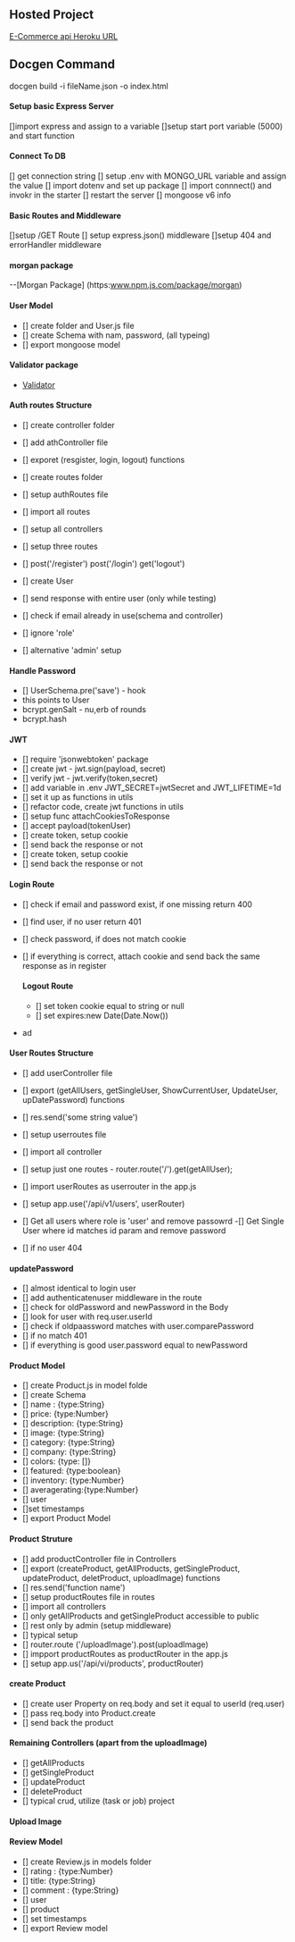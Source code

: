 ## Hosted Project 

[E-Commerce api Heroku URL]()

## Docgen Command

docgen build -i fileName.json -o index.html

#### Setup basic Express Server

[]import express and  assign to a variable
[]setup start port variable (5000) and  start function 

#### Connect To DB

[] get connection string 
[]  setup .env with MONGO_URL variable and assign the value 
[] import dotenv and  set up package
[]  import connnect() and  invokr in the starter 
[]  restart the server
[]  mongoose v6 info


#### Basic Routes and  Middleware
[]setup  /GET Route 
[] setup express.json() middleware 
[]setup 404 and errorHandler middleware


#### morgan package
--[Morgan Package] (https:www.npm.js.com/package/morgan)

#### User Model 

- [] create  folder and User.js file
- [] create Schema with nam, password, (all typeing)
- [] export mongoose model

#### Validator package 
- [Validator](https//www.npm.js.com/package/validator)

#### Auth routes Structure 
- [] create controller folder 
- [] add athController file
- [] exporet (resgister, login, logout) functions
- [] create routes folder 
- [] setup authRoutes file 
- []  import all routes 
- []  setup all controllers
- []  setup three routes 
- []  post('/register') post('/login') get('logout')





- [] create User 
- []  send response with entire user (only while testing)
- [] check if email already in use(schema and controller)
- []  ignore 'role'
- [] alternative 'admin' setup

#### Handle Password
   
- [] UserSchema.pre('save') - hook
- this  points  to User
-  bcrypt.genSalt - nu,erb of  rounds
-  bcrypt.hash



#### JWT 
- [] require 'jsonwebtoken' package 
- [] create jwt - jwt.sign(payload, secret)
- []  verify jwt - jwt.verify(token,secret)
- [] add variable in  .env JWT_SECRET=jwtSecret and JWT_LIFETIME=1d
- [] set it up as  functions in utils
- [] refactor code, create jwt functions  in utils
- [] setup func attachCookiesToResponse
- [] accept payload(tokenUser)
- [] create token, setup cookie
- [] send back the response or  not
- [] create token, setup cookie
- [] send  back the response or  not   


#### Login Route
- [] check if email and password exist, if  one missing return 400

- [] find user,  if  no user return 401
- [] check password,  if does not match cookie
- [] if everything is correct,  attach cookie 
  and  send  back the same response as in  register

  #### Logout Route  
  - [] set token cookie equal to string or null 
  - [] set expires:new Date(Date.Now())

 - ad


#### User Routes Structure

-  [] add userController file 
-  [] export (getAllUsers, getSingleUser, ShowCurrentUser, UpdateUser, upDatePassword) functions
-  [] res.send('some string value')
-  [] setup userroutes file 
-  [] import all controller 
-  [] setup just one routes  - router.route('/').get(getAllUser); 
-  [] import userRoutes as userrouter in the app.js 
-  [] setup app.use('/api/v1/users', userRouter)

- [] Get all users where  role is 'user' and  remove passowrd
-[] Get Single User where id matches id param and  remove password 
- [] if  no user 404

#### updatePassword 

- [] almost identical  to  login  user
- [] add  authenticatenuser middleware in the route 
- [] check  for oldPassword and  newPassword in the Body
- [] look for  user with req.user.userId 
- [] check  if  oldpaassword matches with user.comparePassword 
- [] if no  match 401 
- [] if  everything  is  good user.password equal  to  newPassword


#### Product Model

- [] create Product.js in model folde 
- [] create Schema 
- [] name : {type:String}
- [] price: {type:Number}
- [] description: {type:String}
- [] image: {type:String}
- [] category: {type:String}
- [] company: {type:String}
- [] colors: {type: []}
- [] featured: {type:boolean} 
- [] inventory: {type:Number}
- [] averagerating:{type:Number}
- [] user
- []set timestamps 
- [] export Product Model


#### Product Struture

- [] add productController file in Controllers
- [] export (createProduct, getAllProducts,
  getSingleProduct, updateProduct, deletProduct, uploadImage) functions
- [] res.send('function name')
- [] setup productRoutes file in routes
- [] import all controllers 
- [] only  getAllProducts and getSingleProduct accessible to  public
- [] rest only by admin (setup middleware)
- [] typical setup 
- [] router.route ('/uploadImage').post(uploadImage)
- [] impport productRoutes as productRouter in the app.js 
- [] setup app.us('/api/vi/products', productRouter)

 

 #### create Product 
 - [] create user Property on  req.body and  set  it equal to  userId (req.user)
 - [] pass req.body into Product.create
 - [] send  back  the product

 #### Remaining Controllers (apart from  the  uploadImage)

 - [] getAllProducts
 - [] getSingleProduct
 - [] updateProduct 
 - [] deleteProduct
 - [] typical crud, utilize (task  or  job) project 
 
 #### Upload Image


 #### Review Model 

 - [] create Review.js in  models folder 
 - [] rating : {type:Number}
 - [] title: {type:String}
 - [] comment : {type:String}
 - [] user 
 - [] product
 - [] set timestamps
 - [] export Review model
  